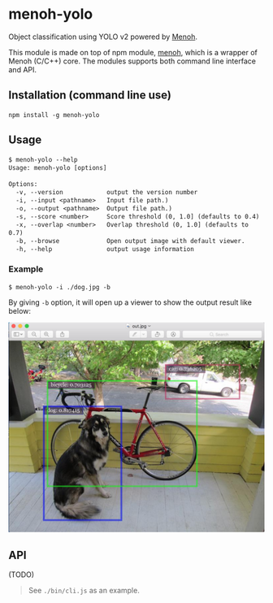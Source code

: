 # menoh-yolo
Object classification using YOLO v2 powered by [Menoh](https://github.com/pfnet-research/menoh).

This module is made on top of npm module, [menoh](https://github.com/pfnet-research/node-menoh), which is a wrapper of Menoh (C/C++) core.
The modules supports both command line interface and API.

## Installation (command line use)
```
npm install -g menoh-yolo
```

## Usage

```
$ menoh-yolo --help
Usage: menoh-yolo [options]

Options:
  -v, --version            output the version number
  -i, --input <pathname>   Input file path.)
  -o, --output <pathname>  Output file path.)
  -s, --score <number>     Score threshold (0, 1.0] (defaults to 0.4)
  -x, --overlap <number>   Overlap threshold (0, 1.0] (defaults to 0.7)
  -b, --browse             Open output image with default viewer.
  -h, --help               output usage information
```

### Example
```
$ menoh-yolo -i ./dog.jpg -b
```

By giving `-b` option, it will open up a viewer to show the output result like below:

![Alt text](./doc/output.png?raw=true "Output Image")


## API
(TODO)

> See `./bin/cli.js` as an example.
